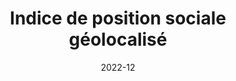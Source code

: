 ---
title: "Indice de position sociale géolocalisé"
summary: Géolocalisation et cartographie de l'indice de position sociale des établissements scolaires français. L'IPS "est un outil de mesure quantitatif de la situation sociale des élèves face aux apprentissages. Plus l’indice est élevé, plus l’élève évolue dans un contexte familial favorable aux apprentissages." (Wikipédia)

tags:
  - open data
  - web
  - écoles
  - inégalités
  - géographie sociale
date: 2022-12
external_link: https://mapper.fr/blog/2022-12/ips/
---